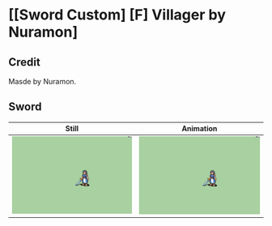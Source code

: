 # [\[Sword Custom\] \[F\] Villager by Nuramon]

## Credit

Masde by Nuramon.
	
## Sword

| Still | Animation |
| :---: | :-------: |
| ![Sword still](./Sword_000.png) | ![Sword animation](./Sword.gif) |
